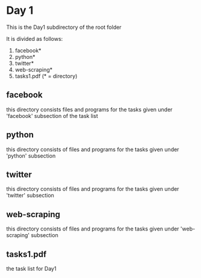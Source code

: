 Day 1
=====
This is the Day1 subdirectory of the root folder

It is divided as follows: 
1. facebook*
2. python*
3. twitter*
4. web-scraping*
5. tasks1.pdf
(* = directory)

facebook
-----------------
this directory consists files and programs for the tasks given under 'facebook' subsection of the task list

python
-----------------
this directory consists of files and programs for the tasks given under 'python' subsection

twitter
-----------------
this directory consists of files and programs for the tasks given under 'twitter' subsection

web-scraping
-----------------
this directory consists of files and programs for the tasks given under 'web-scraping' subsection

tasks1.pdf 
-----------------
the task list for Day1
